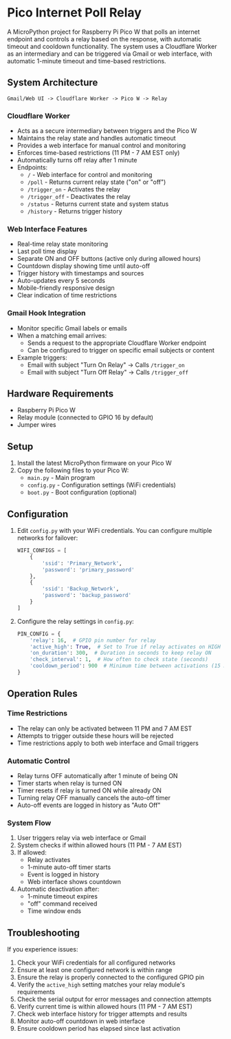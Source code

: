 # Pico Internet Poll Relay

A MicroPython project for Raspberry Pi Pico W that polls an internet endpoint and controls a relay based on the response, with automatic timeout and cooldown functionality. The system uses a Cloudflare Worker as an intermediary and can be triggered via Gmail or web interface, with automatic 1-minute timeout and time-based restrictions.

## System Architecture

```
Gmail/Web UI -> Cloudflare Worker -> Pico W -> Relay
```

### Cloudflare Worker
- Acts as a secure intermediary between triggers and the Pico W
- Maintains the relay state and handles automatic timeout
- Provides a web interface for manual control and monitoring
- Enforces time-based restrictions (11 PM - 7 AM EST only)
- Automatically turns off relay after 1 minute
- Endpoints:
  - `/` - Web interface for control and monitoring
  - `/poll` - Returns current relay state ("on" or "off")
  - `/trigger_on` - Activates the relay
  - `/trigger_off` - Deactivates the relay
  - `/status` - Returns current state and system status
  - `/history` - Returns trigger history

### Web Interface Features
- Real-time relay state monitoring
- Last poll time display
- Separate ON and OFF buttons (active only during allowed hours)
- Countdown display showing time until auto-off
- Trigger history with timestamps and sources
- Auto-updates every 5 seconds
- Mobile-friendly responsive design
- Clear indication of time restrictions

### Gmail Hook Integration
- Monitor specific Gmail labels or emails
- When a matching email arrives:
  - Sends a request to the appropriate Cloudflare Worker endpoint
  - Can be configured to trigger on specific email subjects or content
- Example triggers:
  - Email with subject "Turn On Relay" -> Calls `/trigger_on`
  - Email with subject "Turn Off Relay" -> Calls `/trigger_off`

## Hardware Requirements

- Raspberry Pi Pico W
- Relay module (connected to GPIO 16 by default)
- Jumper wires

## Setup

1. Install the latest MicroPython firmware on your Pico W
2. Copy the following files to your Pico W:
   - `main.py` - Main program
   - `config.py` - Configuration settings (WiFi credentials)
   - `boot.py` - Boot configuration (optional)

## Configuration

1. Edit `config.py` with your WiFi credentials. You can configure multiple networks for failover:
   ```python
   WIFI_CONFIGS = [
       {
           'ssid': 'Primary_Network',
           'password': 'primary_password'
       },
       {
           'ssid': 'Backup_Network',
           'password': 'backup_password'
       }
   ]
   ```

2. Configure the relay settings in `config.py`:
   ```python
   PIN_CONFIG = {
       'relay': 16,  # GPIO pin number for relay
       'active_high': True,  # Set to True if relay activates on HIGH
       'on_duration': 300,  # Duration in seconds to keep relay ON
       'check_interval': 1,  # How often to check state (seconds)
       'cooldown_period': 900  # Minimum time between activations (15 minutes)
   }
   ```

## Operation Rules

### Time Restrictions
- The relay can only be activated between 11 PM and 7 AM EST
- Attempts to trigger outside these hours will be rejected
- Time restrictions apply to both web interface and Gmail triggers

### Automatic Control
- Relay turns OFF automatically after 1 minute of being ON
- Timer starts when relay is turned ON
- Timer resets if relay is turned ON while already ON
- Turning relay OFF manually cancels the auto-off timer
- Auto-off events are logged in history as "Auto Off"

### System Flow
1. User triggers relay via web interface or Gmail
2. System checks if within allowed hours (11 PM - 7 AM EST)
3. If allowed:
   - Relay activates
   - 1-minute auto-off timer starts
   - Event is logged in history
   - Web interface shows countdown
4. Automatic deactivation after:
   - 1-minute timeout expires
   - "off" command received
   - Time window ends

## Troubleshooting

If you experience issues:
1. Check your WiFi credentials for all configured networks
2. Ensure at least one configured network is within range
3. Ensure the relay is properly connected to the configured GPIO pin
4. Verify the `active_high` setting matches your relay module's requirements
5. Check the serial output for error messages and connection attempts
6. Verify current time is within allowed hours (11 PM - 7 AM EST)
7. Check web interface history for trigger attempts and results
8. Monitor auto-off countdown in web interface
9. Ensure cooldown period has elapsed since last activation 
